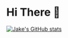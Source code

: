 
# Hi There 👋

[![Jake's GitHub stats](https://github-readme-stats.vercel.app/api?username=Jamesinit)](https://github.com/anuraghazra/github-readme-stats)

